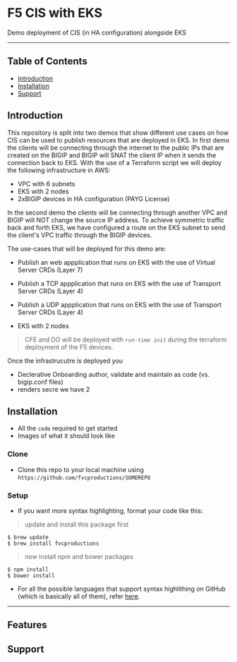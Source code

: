 
# F5 CIS with EKS

Demo deployment of CIS (in HA configuration) alongside EKS 


---

## Table of Contents



- [Introduction](#introduction)
- [Installation](#installation)
- [Support](#support)

## Introduction

This repository is split into two demos that show different use cases on how CIS can be used to publish resources that are deployed in EKS.
In first demo the clients will be connecting through the internet to the public IPs that are created on the BIGIP and BIGIP will SNAT the client IP when it sends the connection back to EKS.
With the use of a Terraform script we will deploy the following infrastructure in AWS:
* VPC with 6 subnets
* EKS with 2 nodes
* 2xBIGIP devices in HA configuration (PAYG License)

In the second demo the clients will be connecting through another VPC and BIGIP will NOT change the source IP address. To achieve symmetric traffic back and forth EKS, we have configured a route on the EKS subnet to send the client's VPC traffic through the BIGIP devices.  

The use-cases that will be deployed for this demo are:
* Publish an web appplication that runs on EKS with the use of Virtual Server CRDs (Layer 7)
* Publish a TCP appplication that runs on EKS with the use of Transport Server CRDs (Layer 4)
* Publish a UDP appplication that runs on EKS with the use of Transport Server CRDs (Layer 4)


* EKS with 2 nodes




> CFE and DO will be deployed with  `run-time init` during the terraform deployment of the F5 devices.

Once the infrastrucutre is deployed you 
* Declerative Onboarding 
 author, validate and maintain as code (vs. bigip.conf files)
* renders secre
 we have 2 


## Installation

- All the `code` required to get started
- Images of what it should look like

### Clone

- Clone this repo to your local machine using `https://github.com/fvcproductions/SOMEREPO`

### Setup

- If you want more syntax highlighting, format your code like this:

> update and install this package first

```shell
$ brew update
$ brew install fvcproductions
```

> now install npm and bower packages

```shell
$ npm install
$ bower install
```

- For all the possible languages that support syntax highlithing on GitHub (which is basically all of them), refer <a href="https://github.com/github/linguist/blob/master/lib/linguist/languages.yml" target="_blank">here</a>.

---

## Features

## Support


